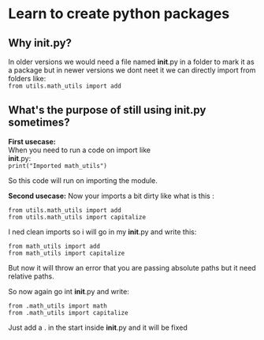 # Learn to create python packages

## Why __init__.py?

In older versions we would need a file named __init__.py in a folder to mark it as a package but in newer versions we dont neet it we can directly import from folders like:
\
```from utils.math_utils import add```  

## What's the purpose of still using __init__.py sometimes?
**First usecase:**  
When you need to run a code on import like  
__init__.py:  
```print("Imported math_utils")```

So this code will run on importing the module.

**Second usecase:**
Now your imports a bit dirty like what is this :

```from utils.math_utils import add```   
```from utils.math_utils import capitalize ```  

I ned clean imports so i will go in my __init__.py and write this:

``` from math_utils import add ```  
``` from math_utils import capitalize ```

But now it will throw an error that you are passing absolute paths but it need relative paths.

So now again go int __init__.py and write:

``` from .math_utils import math ```  
``` from .math_utils import capitalize ```

Just add a . in the start inside __init__.py and it will be fixed


